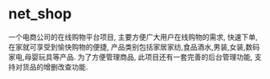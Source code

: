 # net_shop
一个电商公司的在线购物平台项目, 主要方便广大用户在线购物的需求, 快速下单, 在家就可享受到愉快购物的便捷, 产品类别包括家居家纺,食品酒水,男装,女装,数码家电,母婴玩具等产品. 为了方便管理商品, 此项目还有一套完善的后台管理功能, 支持对货品的增删改查功能.
